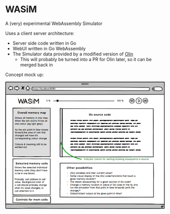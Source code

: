 # WASiM
A (very) experimental WebAssembly Simulator

Uses a client server architecture:

* Server side code written in Go
* WebUI written in Go WebAssembly
* The Simulator data provided by a modified version of [Olin](https://github.com/Xe/olin)
  * This will probably be turned into a PR for Olin later, so it can be merged back in

Concept mock up:

![Concept mock up](https://github.com/justinclift/WASiM/blob/master/mockups/Front%20end%20layout.png "Concept mock up")

